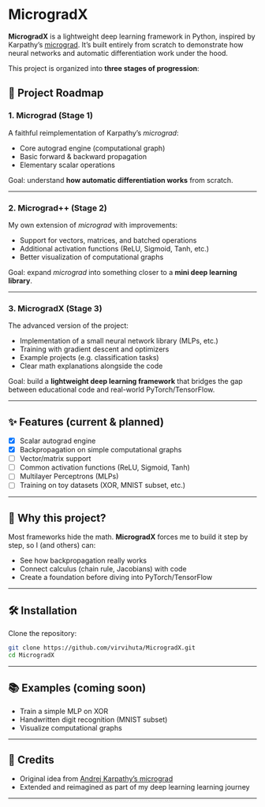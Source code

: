 # MicrogradX

**MicrogradX** is a lightweight deep learning framework in Python, 
inspired by Karpathy’s [micrograd](https://github.com/karpathy/micrograd).
It’s built entirely from scratch to demonstrate how neural networks and 
automatic differentiation work under the hood.

This project is organized into **three stages of progression**:

## 📌 Project Roadmap

### 1. **Micrograd (Stage 1)**

A faithful reimplementation of Karpathy’s *micrograd*:

* Core autograd engine (computational graph)
* Basic forward & backward propagation
* Elementary scalar operations

Goal: understand **how automatic differentiation works** from scratch.

---

### 2. **Micrograd++ (Stage 2)**

My own extension of *micrograd* with improvements:

* Support for vectors, matrices, and batched operations
* Additional activation functions (ReLU, Sigmoid, Tanh, etc.)
* Better visualization of computational graphs

Goal: expand *micrograd* into something closer to a **mini deep 
learning library**.

---

### 3. **MicrogradX (Stage 3)**

The advanced version of the project:

* Implementation of a small neural network library (MLPs, etc.)
* Training with gradient descent and optimizers
* Example projects (e.g. classification tasks)
* Clear math explanations alongside the code

Goal: build a **lightweight deep learning framework** that bridges the 
gap between educational code and real-world PyTorch/TensorFlow.

---

## ✨ Features (current & planned)

* [x] Scalar autograd engine
* [x] Backpropagation on simple computational graphs
* [ ] Vector/matrix support
* [ ] Common activation functions (ReLU, Sigmoid, Tanh)
* [ ] Multilayer Perceptrons (MLPs)
* [ ] Training on toy datasets (XOR, MNIST subset, etc.)

---

## 🚀 Why this project?

Most frameworks hide the math. **MicrogradX** forces me to build it step 
by step, so I (and others) can:

* See how backpropagation really works
* Connect calculus (chain rule, Jacobians) with code
* Create a foundation before diving into PyTorch/TensorFlow

---

## 🛠️ Installation

Clone the repository:

```bash
git clone https://github.com/virvihuta/MicrogradX.git
cd MicrogradX
```

---

## 📚 Examples (coming soon)

* Train a simple MLP on XOR
* Handwritten digit recognition (MNIST subset)
* Visualize computational graphs

---

## 📖 Credits

* Original idea from [Andrej Karpathy’s 
micrograd](https://github.com/karpathy/micrograd)
* Extended and reimagined as part of my deep learning learning journey

---

